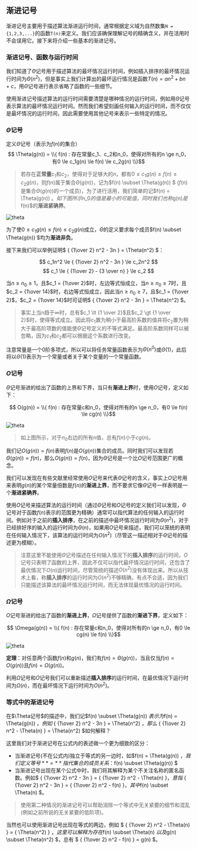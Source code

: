 ## 渐进记号

渐进记号主要用于描述算法渐进运行时间，通常根据定义域为自然数集`N = {1,2,3,...}`的函数`T(n)`来定义。我们应该确保理解记号的精确含义，并在活用时不会误用它。接下来将介绍一些基本的渐进记号。

### 渐进记号、函数与运行时间

我们知道了$\Theta$记号用于描述算法的最坏情况运行时间，例如插入排序的最坏情况运行时间为$\Theta(n^2)$，但是事实上我们计算出的最坏运行情况是函数$T(n) = an^2 + bn + c$，用$\Theta$记号进行表示省略了函数的一些细节。

使用渐进记号描述算法的运行时间需要清楚是哪种情况的运行时间，例如用$\Theta$记号表示算法的最坏情况运行时间。然而我们希望刻画任何输入的运行时间，而不仅仅是最坏情况的运行时间，因此需要使用其他记号来表示一些特定的情况。


### $\Theta$记号

定义$\Theta$记号（表示为$f(n)$的集合）
$$ \Theta(g(n)) = \\{ f(n) : 存在常量c_1、c_2和n_0，使得对所有的n \ge n_0，有0 \le c_1g(n) \le f(n) \le c_2g(n) \\}$$

> 若存在**正常量**$c_1$和$c_2$，使得对于足够大的$n$，都有$0 \le c_1g(n) \le f(n) \le c_2g(n)$，则$f(n)$属于集合$\Theta(g(n))$，记为$f(n) \subset \Theta(g(n)) $      ($f(n)$是集合$\Theta(g(n))$的一个成员)，为了进行活用，我们简单的记$f(n) = \Theta(g(n)) $。如下图所示$n_0$的值是最小的可能值，同时我们也称$g(n)$是$f(n)$的**渐进紧确界**。

![theta](https://raw.githubusercontent.com/ziyi2/algorithms-javascript/master/img/function-growth/theta.png)

为了使$0 \le c_1g(n) \le f(n) \le c_2g(n)$成立，$\Theta$的定义要求每个成员$f(n) \subset \Theta(g(n)) $均为**渐进非负**。

接下来我们可以举例证明$ { {1\over 2} n^2 - 3n }  =       \Theta(n^2) $：

$$  c_1n^2 \le { {1\over 2} n^2 - 3n } \le c_2n^2 $$
$$  c_1 \le { {1\over 2}  - {3 \over n} } \le c_2 $$

当$n \ge n_0 \ge 1$，且$c_1  = {1\over 2}$时，左边等式恒成立，当$n \ge n_0 \ge 7$时，且$c_2  = {1\over 14}$时，右边等式恒成立，因此当$n \ge n_0 \ge 7$，且$c_1  = {1\over 2}$，$c_2  = {1\over 14}$时可证明$ { {1\over 2} n^2 - 3n }  =       \Theta(n^2) $。

>事实上当n趋于$\infty$时，总有$c_1 \lt {1 \over 2}$且$c_2 \gt {1 \over 2}$时，使得等式成立。因此将$c_1$置为稍小于最高阶系数的值并将$c_2$置为稍大于最高阶项数的值能使$\Theta$记号定义的不等式满足。最高阶系数同样可以被忽略，因为$c_1$和$c_2$都可以根据这个系数进行改变。


注意常量是一个0阶多项式，所以可以将任务常量函数表示为$\Theta(n^0)$或$\Theta(1)$，此后将以$\Theta(1)$表示为一个常量或者关于某个变量的一个常量函数。

### $O$记号

 $\Theta$记号渐进的给出了函数的上界和下界，当只有**渐进上界**时，使用$O$记号，定义如下：

$$ O(g(n)) = \\{ f(n) : 存在常量c和n_0，使得对所有的n \ge n_0，有0 \le f(n) \le cg(n) \\}$$

![theta](https://raw.githubusercontent.com/ziyi2/algorithms-javascript/master/img/function-growth/omicron.png)

> 如上图所示，对于$n_0$右边的所有$n$值，总有$f(n)$小于$cg(n)$。

我们记$O(g(n)) = f(n)$表明$f(n)$是$O(g(n))$集合的成员。同时我们可以发现若$\Theta(g(n)) = f(n)$，那么$O(g(n)) = f(n)$，因为$\Theta$记号是一个比$O$记号范围更广的概念。


我们可以发现在有些文献里经常使用$O$记号来代表$\Theta$记号的含义，事实上$O$记号用来表明$g(n)$的某个常量倍数是$f(n)$的**渐进上界**，而不要求它像$\Theta$记号一样表明是一个**渐进紧确界**。

使用$O$记号来描述算法的运行时间（通过$\Theta$记号和$O$记号的定义我们可以发现，$\Theta$记号对于函数$f(n)$表示的范围更为精确）通常可以指代算法的任何输入的运行时间。例如对于之前的**插入排序**，在之前的描述中最坏情况运行时间为$\Theta(n^2)$，对于已经排好序的输入的运行时间为$\Theta(n)$，如果用$O$记号来描述，我们可以笼统的表明在任何输入情况下，该算法的运行时间为$O(n^2)$（尽管这一描述相对于$\Theta$记号的描述更为模糊）。

> 注意这里不能使用$\Theta$记号描述在任何输入情况下的**插入排序**的运行时间，$O$记号只表明了函数的上界，因此不仅可以指代最坏情况运行时间，还包含了最优情况下$O(n)$运行时间，尽管笼统的描述$O(n^2)$没有体现出来。所以从技术上看，称**插入排序**的运行时间为$O(n^2)$不够精确，有点不合适，因为我们只能描述该算法的最坏情况运行时间，而无法体现最优情况的运行时间。

### $\Omega$记号


 $O$记号渐进的给出了函数的**渐进上界**，$\Omega$记号提供了函数的**渐进下界**，定义如下：


$$ \Omega(g(n)) = \\{ f(n) : 存在常量c和n_0，使得对所有的n \ge n_0，有0 \le  cg(n) \le  f(n) \\}$$


![theta](https://raw.githubusercontent.com/ziyi2/algorithms-javascript/master/img/function-growth/omega.png)

**定理**：对任意两个函数$f(n)$和$g(n)$，我们有$f(n) = \Theta(g(n))$，当且仅当$f(n) = O(g(n))$且$f(n) = \Omega(g(n))$。

利用$\Omega$记号和$O$记号我们可以重新描述**插入排序**的运行时间，在最优情况下运行时间为$\Omega(n)$，而在最坏情况下运行时间为$O(n^2)$。

### 等式中的渐进记号

在$\Theta记号$的描述中，我们记$f(n) \subset \Theta(g(n)) $表示为$f(n) = \Theta(g(n)) $，例如$ { {1\over 2} n^2 - 3n }  =       \Theta(n^2) $，那么$ { {1\over 2} n^2 - \Theta(n) }  =       \Theta(n^2) $如何解释？


这里我们对于渐进记号在公式内的表述做一个更为细致的区分：

- 当渐进记号(不在公式内)独立于等式的另一边时，如$f(n) = \Theta(g(n)) $，我们定义等号**=**指代集合的成员关系：$f(n) \subset \Theta(g(n)) $
- 当渐进记号出现在某个公式中时，我们将其解释为某个不关注名称的匿名函数。例如$ { {1\over 2} n^2 - 3n } = { {1\over 2} n^2 - \Theta(n) }$，意指$ { {1\over 2} n^2 - 3n } = { {1\over 2} n^2 - f(n) }$，其中$f(n) \subset \Theta(n) $。

> 使用第二种情况的渐进记号可以帮助消除一个等式中无关紧要的细节和混乱(例如之前所说的无关紧要的低阶项)。


当然也可以使用渐进记号出现在等式的两边，例如 $ { {1\over 2} n^2 - \Theta(n) } = {  \Theta(n^2) } $，这里可以解释为存在$f(n) \subset \Theta(n) $以及$g(n) \subset \Theta(n^2) $，总有 $ { {1\over 2} n^2 - f(n) } =  g(n) $。



